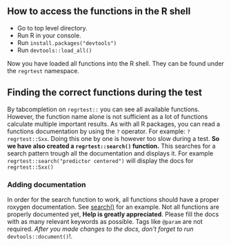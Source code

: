 ## How to access the functions in the R shell

- Go to top level directory.
- Run R in your console.
- Run `install.packages("devtools")`
- Run `devtools::load_all()`

Now you have loaded all functions into the R shell. They can be found under the 
`regrtest` namespace. 

## Finding the correct functions during the test

By tabcompletion on `regrtest::` you can see all available functions. However,
the function name alone is not sufficient as a lot of functions
calculate multiple important results. As with all R packages, you can read a
functions documentation by using the `?` operator. For example: 
`?regrtest::Sxx`. Doing this one by one is however too slow during a test. **So
we have also created a `regrtest::search()` function.** This searches for a search
pattern trough all the documentation and displays it. For example 
`regrtest::search("predictor centered")` will display the docs for `regrtest::Sxx()`

### Adding documentation

In order for the search function to work, all functions should have a proper
roxygen documentation. See [search()](https://github.com/nstylo/Rbomination/blob/83d3a1d4a131713e4fd740a6930dba66430a4df3/R/search.R#L1-L11) for an example.
Not all functions are properly documented yet, **Help is greatly appreciated**.
Please fill the docs with as many relevant keywords as possible. Tags like 
`@param` are not required. _After you made changes to the docs, don't 
forget to run_ `devtools::document()`!.
